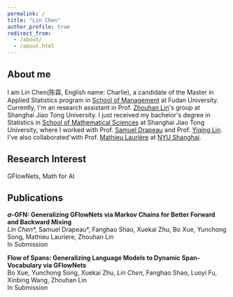 ```yaml
---
permalink: /
title: "Lin Chen"
author_profile: true
redirect_from: 
  - /about/
  - /about.html
---
```


<script>
MathJax = {
  tex: {
    inlineMath: [['$', '$'], ['\\(', '\\)']]
  }
};
</script>
<script src="https://cdn.jsdelivr.net/npm/mathjax@3/es5/tex-chtml.js" async></script>


## About me

I am Lin Chen(陈霖, English name: Charlie), a candidate of the Master in Applied Statistics program in [School of Management](https://www.fdsm.fudan.edu.cn/en/) at Fudan University. Currently, I'm an research assistant in Prof. [Zhouhan Lin](https://hantek.github.io/)'s group at Shanghai Jiao Tong University. I just received my bachelor's degree in Statistics in [School of Mathematical Sciences](https://www.math.sjtu.edu.cn/Default/index) at Shanghai Jiao Tong University, where I worked with Prof. [Samuel Drapeau](https://www.samuel-drapeau.info/) and Prof. [Yiqing Lin](https://www.math.sjtu.edu.cn/Default/teachershow/tags/MDAwMDAwMDAwMLKIdpc). I've also collaborated'with Prof. [Mathieu Laurière](https://mlauriere.github.io/) at [NYU Shanghai](https://shanghai.nyu.edu/). 



## Research Interest

GFlowNets, Math for AI

## Publications

**$\alpha$-GFN: Generalizing GFlowNets via Markov Chains for Better Forward and Backward Mixing**  
*Lin Chen*\*, Samuel Drapeau\*, Fanghao Shao, Xuekai Zhu, Bo Xue, Yunchong Song, Mathieu Lauriere, Zhouhan Lin  
In Submission  

**Flow of Spans: Generalizing Language Models to Dynamic Span-Vocabulary via GFlowNets**  
Bo Xue, Yunchong Song, Xuekai Zhu, *Lin Chen*, Fanghao Shao, Luoyi Fu, Xinbing Wang, Zhouhan Lin  
In Submission





